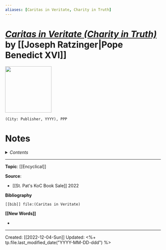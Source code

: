 ```yaml
---
aliases: [Caritas in Veritate, Charity in Truth]
---
```


# [*Caritas in Veritate (Charity in Truth)*]() by [[Joseph Ratzinger|Pope Benedict XVI]]

<img src="" width=150>

`(City: Publisher, YYYY), PPP`

# Notes

<details>
 <summary><i>Contents</i></summary>
<!-- MarkdownTOC autolink="true" -->

<!-- /MarkdownTOC -->
</details>



--- 
**Topic**: [[Encyclical]]

**Source**: 
- [[St. Pat's KoC Book Sale]] 2022

**Bibliography**

```query
[[bib]] file:(Caritas in Veritate)
```
 

**[[New Words]]**

- 

---
Created: [[2022-12-04-Sun]]
Updated: <%+ tp.file.last_modified_date("YYYY-MM-DD-ddd") %>
